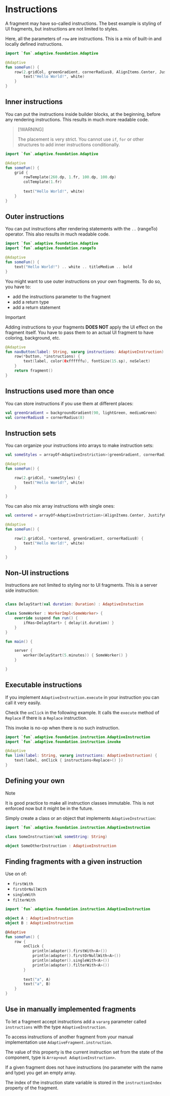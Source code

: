 # Instructions

A fragment may have so-called instructions. The best example is styling of UI fragments, but
instructions are not limited to styles.

Here, all the parameters of `row` are instructions. This is a mix of built-in and locally
defined instructions.

```kotlin
import `fun`.adaptive.foundation.Adaptive

@Adaptive
fun someFun() {
    row(2.gridCol, greenGradient, cornerRadius8, AlignItems.Center, JustifyContent.Center) {
        text("Hello World!", white)
    }
}
```

## Inner instructions

You can put the instructions inside builder blocks, at the beginning, before any rendering instructions.
This results in much more readable code.

>
> [!WARNING]
>
> The placement is very strict. You cannot use `if`, `for` or other structures to add inner instructions
> conditionally.
>

```kotlin
import `fun`.adaptive.foundation.Adaptive

@Adaptive
fun someFun() {
    grid {
        rowTemplate(260.dp, 1.fr, 100.dp, 100.dp)
        colTemplate(1.fr)
        
        text("Hello World!", white)
    }
}
```

## Outer instructions

You can put instructions after rendering statements with the `..` (rangeTo) operator.
This also results in much readable code.

```kotlin
import `fun`.adaptive.foundation.Adaptive
import `fun`.adaptive.foundation.rangeTo

@Adaptive
fun someFun() {
    text("Hello World!") .. white .. titleMedium .. bold
}
```

You might want to use outer instructions on your own fragments. To do so, you have to:

- add the instructions parameter to the fragment
- add a return type
- add a return statement

> [!IMPORTANT]
>
> Adding instructions to your fragments **DOES NOT** apply the UI effect on the fragment
> itself. You have to pass them to an actual UI fragment to have coloring, background, etc.
>

```kotlin
@Adaptive
fun navButton(label: String, vararg instructions: AdaptiveInstruction): AdaptiveFragment {
    row(*button, *instructions) {
        text(label, color(0xffffffu), fontSize(15.sp), noSelect)
    }
    return fragment()
}
```

## Instructions used more than once

You can store instructions if you use them at different places:

```kotlin
val greenGradient = backgroundGradient(90, lightGreen, mediumGreen)
val cornerRadius8 = cornerRadius(8)
```

## Instruction sets

You can organize your instructions into arrays to make instruction sets:

```kotlin
val someStyles = arrayOf<AdaptiveInstriction>(greenGradient, cornerRadius8, AlignItems.Center, JustifyContent.Center)

@Adaptive
fun someFun() {

    row(2.gridCol, *someStyles) {
        text("Hello World!", white)
    }

}
```

You can also mix array instructions with single ones:

```kotlin
val centered = arrayOf<AdaptiveInstriction>(AlignItems.Center, JustifyContent.Center)

@Adaptive
fun someFun() {

    row(2.gridCol, *centered, greenGradient, cornerRadius8) {
        text("Hello World!", white)
    }

}
```

## Non-UI instructions

Instructions are not limited to styling nor to UI fragments. This is a server side
instruction:

```kotlin

class DelayStart(val duration: Duration) : AdaptiveInstuction

class SomeWorker : WorkerImpl<SomeWorker> {
    override suspend fun run() {
        ifHas<DelayStart> { delay(it.duration) }
    }
}

fun main() {

    server {
        worker(DelayStart(5.minutes)) { SomeWorker() }
    }

}
```

## Executable instructions

If you implement `AdaptiveInstruction.execute` in your instruction you can call it very easily.

Check the `onClick` in the following example. It calls the `execute` method of `Replace` if
there is a `Replace` instruction.

This invoke is no-op when there is no such instruction.

```kotlin
import `fun`.adaptive.foundation.instruction.AdaptiveInstruction
import `fun`.adaptive.foundation.instruction.invoke

@Adaptive
fun link(label: String, vararg instructions: AdaptiveInstruction) {
    text(label, onClick { instructions<Replace>() })
}
```

## Defining your own

> [!NOTE]
>
> It is good practice to make all instruction classes immutable. This is not enforced now
> but it might be in the future.
>

Simply create a class or an object that implements `AdaptiveInstruction`:

```kotlin
import `fun`.adaptive.foundation.instruction.AdaptiveInstruction

class SomeInstruction(val someString: String)

object SomeOtherInstruction : AdaptiveInstruction
```

## Finding fragments with a given instruction

Use on of:

- `firstWith`
- `firstOrNullWith`
- `singleWith`
- `filterWith`

```kotlin
import `fun`.adaptive.foundation.instruction.AdaptiveInstruction

object A : AdaptiveInstruction
object B : AdaptiveInstruction

@Adaptive
fun someFun() {
    row {
        onClick { 
            println(adapter().firstWith<A>())
            println(adapter().firstOrNullWith<A>())
            println(adapter().singleWith<A>())
            println(adapter().filterWith<A>())
        }
        
        text("a", A)
        text("a", B)
    }
}
```

## Use in manually implemented fragments

To let a fragment accept instructions add a `vararg` parameter called `instructions` with
the type `AdaptiveInstruction`.

To access instructions of another fragment from your manual implementation
use `AdaptiveFragment.instruction`.

The value of this property is the current instruction set from the state 
of the component, type is `Array<out AdaptiveInstruction>`.

If a given fragment does not have instructions (no parameter with the name
and type) you get an empty array.

The index of the instruction state variable is stored in the `instructionIndex`
property of the fragment.